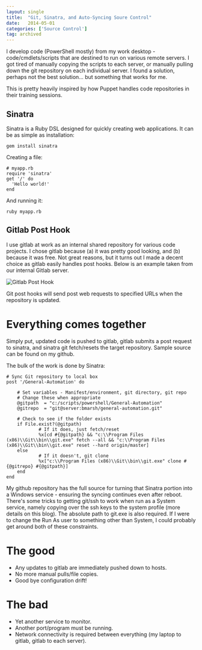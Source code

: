 ```yaml
---
layout: single
title:  "Git, Sinatra, and Auto-Syncing Soure Control"
date:   2014-05-01
categories: ['Source Control']
tag: archived
---
```


I develop code (PowerShell mostly) from my work desktop - code/cmdlets/scripts that are destined to run on various remote servers. I got tired of manually copying the scripts to each server, or manually pulling down the git repository on each individual server. I found a solution, perhaps not the best solution... but something that works for me.

This is pretty heavily inspired by how Puppet handles code repositories in their training sessions.

## Sinatra

Sinatra is a Ruby DSL designed for quickly creating web applications. It can be as simple as installation:

`gem install sinatra`

Creating a file:

```language-ruby
# myapp.rb
require 'sinatra'
get '/' do
  'Hello world!'
end
```

And running it:

`ruby myapp.rb`

## Gitlab Post Hook

I use gitlab at work as an internal shared repository for various code projects. I chose gitlab because (a) it was pretty good looking, and (b) because it was free. Not great reasons, but it turns out I made a decent choice as gitlab easily handles post hooks. Below is an example taken from our internal Gitlab server.

![Gitlab Post Hook]("/images/PostHook.png")

Git post hooks will send post web requests to specified URLs when the repository is updated.

# Everything comes together

Simply put, updated code is pushed to gitlab, gitlab submits a post request to sinatra, and sinatra git fetch/resets the target repository. Sample source can be found on my github.

The bulk of the work is done by Sinatra:

```language-ruby
# Sync Git repository to local box
post '/General-Automation' do

    # Set variables - Manifest/environment, git directory, git repo
    # Change these when appropriate
    @gitpath  = "c:/scripts/powershell/General-Automation"
    @gitrepo  = "git@server:bmarsh/general-automation.git"

    # Check to see if the folder exists
    if File.exist?(@gitpath)
            # If it does, just fetch/reset
            %x[cd #{@gitpath} && "c:\\Program Files (x86)\\Git\\bin\\git.exe" fetch --all && "c:\\Program Files (x86)\\Git\\bin\\git.exe" reset --hard origin/master]
    else
            # If it doesn't, git clone
            %x["c:\\Program Files (x86)\\Git\\bin\\git.exe" clone #{@gitrepo} #{@gitpath}]
    end
end
```

My github repository has the full source for turning that Sinatra portion into a Windows service - ensuring the syncing continues even after reboot. There's some tricks to getting git/ssh to work when run as a System service, namely copying over the ssh keys to the system profile (more details on this blog). The absolute path to git.exe is also required. If I were to change the Run As user to something other than System, I could probably get around both of these constraints.

# The good

* Any updates to gitlab are immediately pushed down to hosts.
* No more manual pulls/file copies.
* Good bye configuration drift!

# The bad

* Yet another service to monitor.
* Another port/program must be running.
* Network connectivity is required between everything (my laptop to gitlab, gitlab to each server).
